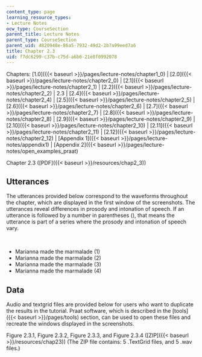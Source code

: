 ```yaml
---
content_type: page
learning_resource_types:
- Lecture Notes
ocw_type: CourseSection
parent_title: Lecture Notes
parent_type: CourseSection
parent_uid: 4820948e-86a5-7932-49d2-2b7a99eed7a6
title: Chapter 2.3
uid: f7dc6299-c37b-c75d-a6b6-21e8f0992078
---
```


Chapters: [1.0]({{< baseurl >}}/pages/lecture-notes/chapter1_0) | [2.0]({{< baseurl >}}/pages/lecture-notes/chapter2_0) | [2.1]({{< baseurl >}}/pages/lecture-notes/chapter2_1) | [2.2]({{< baseurl >}}/pages/lecture-notes/chapter2_2) | 2.3 | [2.4]({{< baseurl >}}/pages/lecture-notes/chapter2_4) | [2.5]({{< baseurl >}}/pages/lecture-notes/chapter2_5) | [2.6]({{< baseurl >}}/pages/lecture-notes/chapter2_6) | [2.7]({{< baseurl >}}/pages/lecture-notes/chapter2_7) | [2.8]({{< baseurl >}}/pages/lecture-notes/chapter2_8) | [2.9]({{< baseurl >}}/pages/lecture-notes/chapter2_9) | [2.10]({{< baseurl >}}/pages/lecture-notes/chapter2_10) | [2.11]({{< baseurl >}}/pages/lecture-notes/chapter2_11) | [2.12]({{< baseurl >}}/pages/lecture-notes/chapter2_12) | [Appendix 1]({{< baseurl >}}/pages/lecture-notes/appendix1) | [Appendix 2]({{< baseurl >}}/pages/lecture-notes/open_examples_praat)

Chapter 2.3 ([PDF]({{< baseurl >}}/resources/chap2_3))

Utterances
----------

The utterances provided below correspond to the waveforms throughout the chapter, which are displayed in the first window of the screenshots. The utterances reveal differences in prosody and intonation of speech. If an utterance is followed by a number in parentheses (), that means the utterance is part of a series where the prosody and intonation of speech vary.  
  
 

*   Marianna made the marmalade (1)
*   Marianna made the marmalade (2)
*   Marianna made the marmalade (3)
*   Marianna made the marmalade (4)

Data
----

Audio and textgrid files are provided below for users who want to duplicate the results in the tutorial. Praat software, which is described in the [tools]({{< baseurl >}}/pages/tools) section, can be used to open these files and recreate the windows displayed in the screenshots.

Figure 2.3.1, Figure 2.3.2, Figure 2.3.3, and Figure 2.3.4 ([ZIP]({{< baseurl >}}/resources/chap23)) (The ZIP file contains: 5 .TextGrid files, and 5 .wav files.)